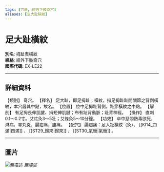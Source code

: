 ```yaml
---
tags: [穴道, 經外下肢奇穴]
aliases: [足大趾橫紋]
---
```


# 足大趾橫紋

**別名**: 拇趾表橫紋  
**經絡**: 經外下肢奇穴  
**國際代碼**: EX-LE22  

---

## 詳細資料
【類別】
奇穴。
【釋名】
足大趾，即足拇趾；橫紋，指足拇趾趾間關節之背側橫紋，本穴居其中點，故名。
【位置】
位中足拇趾背側，趾節橫紋之中點。
【解剖】
有足拇長伸肌腱、拇短伸肌腱；布有趾背動脈；趾背神經。
【操作】
直刺0.1～0.2寸。艾炷灸3～5壯；艾條灸5～10分鐘。
【功效】
卒中惡悶熱毒欲死，淋病，睪丸炎，腸疝痛，腰痛。
【配穴】
腸疝痛：足大趾橫紋（灸）、 [[KI14_四滿|四滿]] 、 [[ST29_歸來|歸來]] 、 [[ST30_氣衝|氣衝]] 。

---

## 圖片
![無描述](https://yibian.hopto.org/pic/shu16/477.gif)
_無描述_

